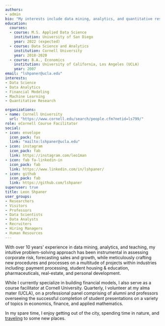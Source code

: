 ```yaml
---
authors:
- admin
bio: "My interests include data mining, analytics, and quantitative research."
education:
  courses:
  - course: M.S. Applied Data Science
    institution: University of San Diego
    year: 2022 (expected)
  - course: Data Science and Analytics
    institution: Cornell University
    year: 2018-2020
  - course: B.A., Economics
    institution: University of California, Los Angeles (UCLA)
    year: 2007
email: "lshpaner@ucla.edu"
interests:
- Data Science
- Data Analytics
- Financial Modeling
- Machine Learning
- Quantitative Research

organizations:
- name: Cornell University
  url: "https://www.cornell.edu/search/people.cfm?netid=ls799/"
role: eCornell Course Facilitator
social:
- icon: envelope
  icon_pack: fas
  link: "mailto:lshpaner@ucla.edu"
- icon: instagram
  icon_pack: fab
  link: https://instagram.com/leo1man  
- icon: fab fa-linkedin-in
  icon_pack: fab
  link: https://www.linkedin.com/in/lshpaner/
- icon: github
  icon_pack: fab
  link: https://github.com/lshpaner
superuser: true
title: Leon Shpaner
user_groups:
- Researchers
- Visitors
- Professors
- Data Scientists
- Data Analysts
- Recruiters
- Hiring Managers
- Human Resources
---
```


With over 10 years' experience in data mining, analytics, and teaching, my intuitive problem-solving approach has been instrumental in assessing corporate risk, forecasting sales and growth, while meticulously crafting new procedures and processes on a multitude of projects within industries including: payment processing, student housing & education, pharmaceuticals, real-estate, and personal development.

While I currently specialize in building financial models,  I also serve as a course facilitator at Cornell University. Quarterly, I volunteer at my alma mater (UCLA), on a professional panel comprising of alumni and professors overseeing the successful completion of student presentations on a variety of topics in economics, finance, and applied mathematics. 

In my spare time, I enjoy getting out of the city, spending time in nature, and [traveling](/blog/post) to some new places. 
